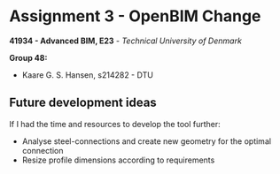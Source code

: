 # Assignment 3 - OpenBIM Change

__41934 - Advanced BIM, E23__ - _Technical University of Denmark_

**Group 48:**
- Kaare G. S. Hansen, s214282 - DTU

## Future development ideas

If I had the time and resources to develop the tool further:

- Analyse steel-connections and create new geometry for the optimal connection
- Resize profile dimensions according to requirements

